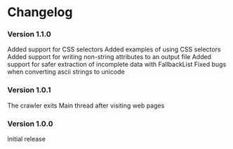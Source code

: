 # Changelog

### Version 1.1.0
Added support for CSS selectors
Added examples of using CSS selectors
Added support for writing non-string attributes to an output file
Added support for safer extraction of incomplete data with FallbackList
Fixed bugs when converting ascii strings to unicode

### Version 1.0.1
The crawler exits Main thread after visiting web pages

### Version 1.0.0
Initial release
